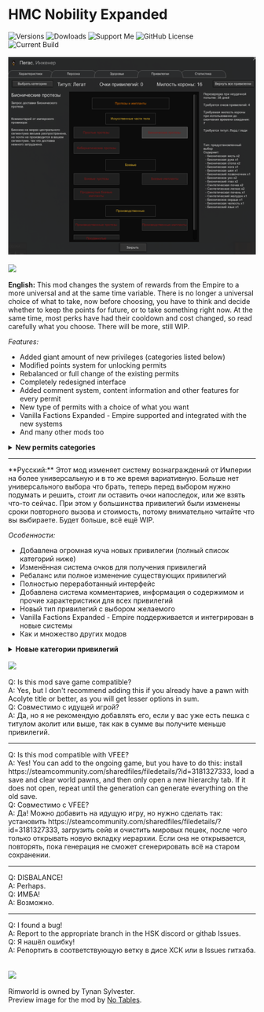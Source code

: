 # HMC Nobility Expanded
![Versions](https://img.shields.io/badge/version-1.3%2C_1.4-blue?style=for-the-badge) 
![Dowloads](https://img.shields.io/github/downloads/pacas/HMC-Nobility-Expanded/total?style=for-the-badge&color=blue) 
![Support Me](https://img.shields.io/badge/boosty-support_me-red?style=for-the-badge&logo=boosty&labelColor=grey&link=https%3A%2F%2Fboosty.to%2Fpacas) 
![GitHub License](https://img.shields.io/github/license/pacas/HMC-Nobility-Expanded?style=for-the-badge&color=red)<br>
![Current Build](https://img.shields.io/github/v/release/pacas/HMC-Nobility-Expanded?display_name=release&style=for-the-badge&color=darkgreen&logo=github)
<br><br>
![Preview](/preview.png?raw=true "Preview")<br><br>
<img src="https://i.imgur.com/svEwA2k.png">

**English:**
This mod changes the system of rewards from the Empire to a more universal and at the same time variable. There is no longer a universal choice of what to take, now before choosing, you have to think and decide whether to keep the points for future, or to take something right now. At the same time, most perks have had their cooldown and cost changed, so read carefully what you choose. There will be more, still WIP.

*Features:*
* Added giant amount of new privileges (categories listed below)
* Modified points system for unlocking permits
* Rebalanced or full change of the existing permits 
* Completely redesigned interface
* Added comment system, content information and other features for every permit
* New type of permits with a choice of what you want
* Vanilla Factions Expanded - Empire supported and integrated with the new systems
* And many other mods too
<details>
<summary><b>New permits categories</b></summary>

* Resources
* Tools
* Armor
* Apparel and accessories
* Melee weapons
* Ranged weapons (with ammo included)
* Turrets and mortars (with ammo included)
* Animals
* Allies
* Military aid
* Prosthetics and implants
* Seeds
</details>
<hr>
**Русский:**
Этот мод изменяет систему вознаграждений от Империи на более универсальную и в то же время вариативную.  Больше нет универсального выбора что брать, теперь перед выбором нужно подумать и решить, стоит ли оставить очки напоследок, или же взять что-то сейчас. При этом у большинства привилегий были изменены сроки повторного вызова и стоимость, потому внимательно читайте что вы выбираете. Будет больше, всё ещё WIP.

*Особенности:*
* Добавлена огромная куча новых привилегии (полный список категорий ниже)
* Изменённая система очков для получения привилегий 
* Ребаланс или полное изменение существующих привилегий
* Полностью переработанный интерфейс
* Добавлена система комментариев, информация о содержимом и прочие характеристики для всех привилегий
* Новый тип привилегий с выбором желаемого
* Vanilla Factions Expanded - Empire поддерживается и интегрирован в новые системы
* Как и множество других модов
<details>
<summary><b>Новые категории привилегий</b></summary>

* Ресурсы
* Инструменты
* Броня
* Одежда и аксессуары
* Холодное оружие
* Огнестрельное оружие (патроны в комплекте)
* Турели и миномёты (патроны в комплекте)
* Животные
* Союзники
* Военная поддержка
* Протезы и импланты
* Семена
</details>
<br>
<img src="https://i.imgur.com/5KVUmeE.png">

Q: Is this mod save game compatible?<br>
A: Yes, but I don't recommend adding this if you already have a pawn with Acolyte title or better, as you will get lesser options in sum.<br>
Q: Совместимо с идущей игрой?<br>
A: Да, но я не рекомендую добавлять его, если у вас уже есть пешка с титулом аколит или выше, так как в сумме вы получите меньше привилегий.<br>
<hr>
Q: Is this mod compatible with VFEE?<br>
A: Yes! You can add to the ongoing game, but you have to do this: install https://steamcommunity.com/sharedfiles/filedetails/?id=3181327333, load a save and clear world pawns, and then only open a new hierarchy tab. If it does not open, repeat until the generation can generate everything on the old save.<br>
Q: Совместимо с VFEE?<br>
A: Да! Можно добавить на идущую игру, но нужно сделать так: установить https://steamcommunity.com/sharedfiles/filedetails/?id=3181327333, загрузить сейв и очистить мировых пешек, после чего только открывать новую вкладку иерархии. Если она не открывается, повторять, пока генерация не сможет сгенерировать всё на старом сохранении.<br>
<hr>
Q: DISBALANCE!<br>
A: Perhaps.<br>
Q: ИМБА!<br>
A: Возможно.<br>
<hr>
Q: I found a bug!<br>
A: Report to the appropriate branch in the HSK discord or githab Issues.<br>
Q: Я нашёл ошибку!<br>
A: Репортить в соответствующую ветку в дисе ХСК или в Issues гитхаба.<br><br><br>

<img src="https://i.imgur.com/fdngbbh.png">

Rimworld is owned by Tynan Sylvester.<br>
Preview image for the mod by [No Tables](https://twitter.com/No_Tables/status/1253989089000321026).<br>
